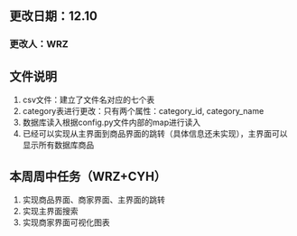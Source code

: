 ## 更改日期：12.10

### 更改人：WRZ 

## 文件说明

1. csv文件：建立了文件名对应的七个表
2. category表进行更改：只有两个属性：category_id, category_name
3. 数据库读入根据config.py文件内部的map进行读入
4. 已经可以实现从主界面到商品界面的跳转（具体信息还未实现），主界面可以显示所有数据库商品

## 本周周中任务（WRZ+CYH）

1. 实现商品界面、商家界面、主界面的跳转
2. 实现主界面搜索
3. 实现商家界面可视化图表